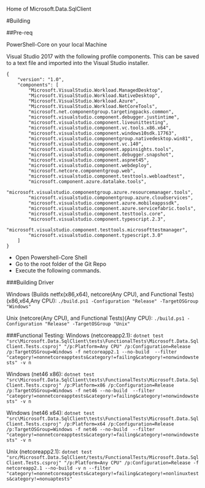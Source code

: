 Home of Microsoft.Data.SqlClient

#Building

##Pre-req

PowerShell-Core on your local Machine 

Visual Studio 2017 with the following profile components. This can be saved to a text file and imported into the Visual Studio installer.

```
{
	"version": "1.0",
	"components": [
		"Microsoft.VisualStudio.Workload.ManagedDesktop",
		"Microsoft.VisualStudio.Workload.NativeDesktop",
		"Microsoft.VisualStudio.Workload.Azure",
		"Microsoft.VisualStudio.Workload.NetCoreTools",
		"microsoft.net.componentgroup.targetingpacks.common",
		"microsoft.visualstudio.component.debugger.justintime",
		"microsoft.visualstudio.component.liveunittesting",
		"microsoft.visualstudio.component.vc.tools.x86.x64",
		"microsoft.visualstudio.component.windows10sdk.17763",
		"microsoft.visualstudio.componentgroup.nativedesktop.win81",
		"microsoft.visualstudio.component.vc.140",
		"microsoft.visualstudio.component.appinsights.tools",
		"microsoft.visualstudio.component.debugger.snapshot",
		"microsoft.visualstudio.component.aspnet45",
		"microsoft.visualstudio.component.webdeploy",
		"microsoft.netcore.componentgroup.web",
		"microsoft.visualstudio.component.testtools.webloadtest",
		"microsoft.component.azure.datalake.tools",
		"microsoft.visualstudio.componentgroup.azure.resourcemanager.tools",
		"microsoft.visualstudio.componentgroup.azure.cloudservices",
		"microsoft.visualstudio.component.azure.mobileappssdk",
		"microsoft.visualstudio.component.azure.servicefabric.tools",
		"microsoft.visualstudio.component.testtools.core",
		"microsoft.visualstudio.component.typescript.2.3",
		"microsoft.visualstudio.component.testtools.microsofttestmanager",
		"microsoft.visualstudio.component.typescript.3.0"
	]
}
```


* Open Powershell-Core Shell
* Go to the root folder of the Git Repo
* Execute the following commands.
 
###Building Driver

Windows (Builds netfx(x86,x64), netcore(Any CPU), and Functional Tests)(x86,x64,Any CPU):
`./build.ps1 -Configuration "Release" -TargetOSGroup "Windows"`
 
Unix (netcore(Any CPU), and Functional Tests)(Any CPU):
`./build.ps1 -Configuration "Release" -TargetOSGroup "Unix"`
 
 
###Functional Testing:
Windows (netcoreapp2.1):
`dotnet test "src\Microsoft.Data.SqlClient\tests\FunctionalTests\Microsoft.Data.SqlClient.Tests.csproj" "/p:Platform=Any CPU" /p:Configuration=Release /p:TargetOSGroup=Windows -f netcoreapp2.1 --no-build  --filter "category!=nonnetcoreapptests&category!=failing&category!=nonwindowstests" -v n`
 
Windows (net46 x86):
`dotnet test "src\Microsoft.Data.SqlClient\tests\FunctionalTests\Microsoft.Data.SqlClient.Tests.csproj" /p:Platform=x86 /p:Configuration=Release /p:TargetOSGroup=Windows -f net46 --no-build  --filter "category!=nonnetcoreapptests&category!=failing&category!=nonwindowstests" -v n`
 
Windows (net46 x64):
`dotnet test "src\Microsoft.Data.SqlClient\tests\FunctionalTests\Microsoft.Data.SqlClient.Tests.csproj" /p:Platform=x64 /p:Configuration=Release /p:TargetOSGroup=Windows -f net46 --no-build  --filter "category!=nonnetcoreapptests&category!=failing&category!=nonwindowstests" -v n`

Unix (netcoreapp2.1):
`dotnet test "src/Microsoft.Data.SqlClient/tests/FunctionalTests/Microsoft.Data.SqlClient.Tests.csproj" "/p:Platform=Any CPU" /p:Configuration=Release -f netcoreapp2.1 --no-build -v n --filter "category!=nonnetcoreapptests&category!=failing&category!=nonlinuxtests&category!=nonuaptests"`
